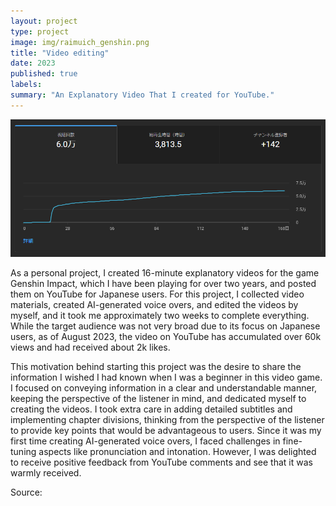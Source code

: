 ```yaml
---
layout: project
type: project
image: img/raimuich_genshin.png
title: "Video editing"
date: 2023
published: true
labels:
summary: "An Explanatory Video That I created for YouTube."
---
```


<img class="img-fluid" src="../img/raimuich_analytics.png">

As a personal project, I created 16-minute explanatory videos for the game Genshin Impact, which I have been playing for over two years, and posted them on YouTube for Japanese users. For this project, I collected video materials, created AI-generated voice overs, and edited the videos by myself, and it took me approximately two weeks to complete everything. While the target audience was not very broad due to its focus on Japanese users, as of August 2023, the video on YouTube has accumulated over 60k views and had received about 2k likes.

This motivation behind starting this project was the desire to share the information I wished I had known when I was a beginner in this video game. I focused on conveying information in a clear and understandable manner, keeping the perspective of the listener in mind, and dedicated myself to creating the videos. I took extra care in adding detailed subtitles and implementing chapter divisions, thinking from the perspective of the listener to provide key points that would be advantageous to users. Since it was my first time creating AI-generated voice overs, I faced challenges in fine-tuning aspects like pronunciation and intonation. However, I was delighted to receive positive feedback from YouTube comments and see that it was warmly received.

Source: <a href="https://youtu.be/3QWgsPn6mKA?si=YnElRPpnowL3gEuE)https://youtu.be/3QWgsPn6mKA?si=YnElRPpnowL3gEuE">
